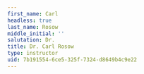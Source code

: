 ```yaml
---
first_name: Carl
headless: true
last_name: Rosow
middle_initial: ''
salutation: Dr.
title: Dr. Carl Rosow
type: instructor
uid: 7b191554-6ce5-325f-7324-d8649b4c9e22
---
```

